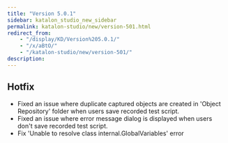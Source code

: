 ```yaml
---
title: "Version 5.0.1"
sidebar: katalon_studio_new_sidebar
permalink: katalon-studio/new/version-501.html
redirect_from:
    - "/display/KD/Version%205.0.1/"
    - "/x/aBtO/"
    - "/katalon-studio/new/version-501/"
description:
---
```

Hotfix
------

*   Fixed an issue where duplicate captured objects are created in 'Object Repository' folder when users save recorded test script.
*   Fixed an issue where error message dialog is displayed when users don't save recorded test script.
*   Fix 'Unable to resolve class internal.GlobalVariables' error